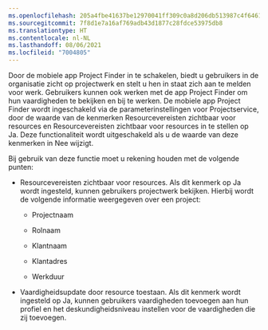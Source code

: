 ```yaml
---
ms.openlocfilehash: 205a4fbe41637be12970041ff309c0a8d206db513987c4f64610e842183ed781
ms.sourcegitcommit: 7f8d1e7a16af769adb43d1877c28fdce53975db8
ms.translationtype: HT
ms.contentlocale: nl-NL
ms.lasthandoff: 08/06/2021
ms.locfileid: "7004805"
---
```

Door de mobiele app Project Finder in te schakelen, biedt u gebruikers in de organisatie zicht op projectwerk en stelt u hen in staat zich aan te melden voor werk. Gebruikers kunnen ook werken met de app Project Finder om hun vaardigheden te bekijken en bij te werken. De mobiele app Project Finder wordt ingeschakeld via de parameterinstellingen voor Projectservice, door de waarde van de kenmerken Resourcevereisten zichtbaar voor resources en Resourcevereisten zichtbaar voor resources in te stellen op Ja. Deze functionaliteit wordt uitgeschakeld als u de waarde van deze kenmerken in Nee wijzigt.  
  
 Bij gebruik van deze functie moet u rekening houden met de volgende punten:  
  
-   Resourcevereisten zichtbaar voor resources. Als dit kenmerk op Ja wordt ingesteld, kunnen gebruikers projectwerk bekijken. Hierbij wordt de volgende informatie weergegeven over een project:  
  
    -   Projectnaam  
  
    -   Rolnaam  
  
    -   Klantnaam  
  
    -   Klantadres  
  
    -   Werkduur  
  
-   Vaardigheidsupdate door resource toestaan. Als dit kenmerk wordt ingesteld op Ja, kunnen gebruikers vaardigheden toevoegen aan hun profiel en het deskundigheidsniveau instellen voor de vaardigheden die zij toevoegen.